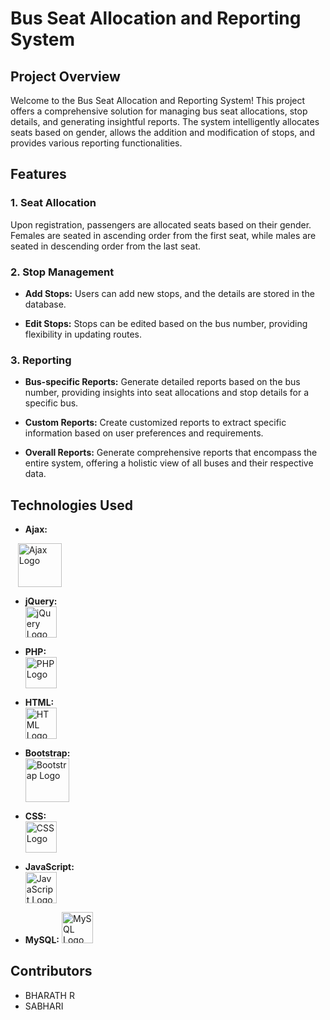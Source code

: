 # Bus Seat Allocation and Reporting System

## Project Overview

Welcome to the Bus Seat Allocation and Reporting System! This project offers a comprehensive solution for managing bus seat allocations, stop details, and generating insightful reports. The system intelligently allocates seats based on gender, allows the addition and modification of stops, and provides various reporting functionalities.

## Features

### 1. Seat Allocation

Upon registration, passengers are allocated seats based on their gender. Females are seated in ascending order from the first seat, while males are seated in descending order from the last seat.

### 2. Stop Management

- **Add Stops:** Users can add new stops, and the details are stored in the database.
  
- **Edit Stops:** Stops can be edited based on the bus number, providing flexibility in updating routes.

### 3. Reporting

- **Bus-specific Reports:** Generate detailed reports based on the bus number, providing insights into seat allocations and stop details for a specific bus.

- **Custom Reports:** Create customized reports to extract specific information based on user preferences and requirements.

- **Overall Reports:** Generate comprehensive reports that encompass the entire system, offering a holistic view of all buses and their respective data.

## Technologies Used


 - **Ajax:**
  <div style="display: flex; align-items: center;">
    &nbsp;&nbsp;&nbsp; <!-- Adjust the number of spaces based on your preference -->
    <img src="https://www.pngkit.com/png/detail/378-3783642_using-ajax-technology-in-web-applications-proves-to.png" alt="Ajax Logo" width="70">
  </div>


- **jQuery:**
  <br>
  <img src="https://img.icons8.com/ios/452/jquery.png" alt="jQuery Logo" width="50">

- **PHP:**
  <br>
  <img src="https://www.php.net/images/logos/new-php-logo.svg" alt="PHP Logo" width="50">

- **HTML:**
  <br>
  <img src="https://www.w3.org/html/logo/badge/html5-badge-h-css3-semantics.png" alt="HTML Logo" width="50">

- **Bootstrap:**
  <br>
  <img src="https://getbootstrap.com/docs/5.0/assets/img/bootstrap-icons.png" alt="Bootstrap Logo" width="70">

- **CSS:**
  <br>
  <img src="https://cdn.iconscout.com/icon/free/png-512/css-131-722685.png" alt="CSS Logo" width="50">

- **JavaScript:**
  <br>
  <img src="https://img.icons8.com/color/452/javascript.png" alt="JavaScript Logo" width="50">
  
- **MySQL:**
  <img src="https://www.mysql.com/common/logos/logo-mysql-170x115.png" alt="MySQL Logo" width="50">
  


## Contributors

- BHARATH R 
- SABHARI 
